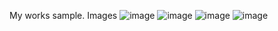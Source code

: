 My works sample.
Images
![image](https://user-images.githubusercontent.com/64685611/111020031-118cf080-83e9-11eb-860b-9efa6e9cd6a5.png)
![image](https://user-images.githubusercontent.com/64685611/111020044-25d0ed80-83e9-11eb-96d3-481ae81621fd.png)
![image](https://user-images.githubusercontent.com/64685611/111020062-3bdeae00-83e9-11eb-841e-76d98ed1b56a.png)
![image](https://user-images.githubusercontent.com/64685611/111020079-4a2cca00-83e9-11eb-82a5-d37388ee7ed2.png)

